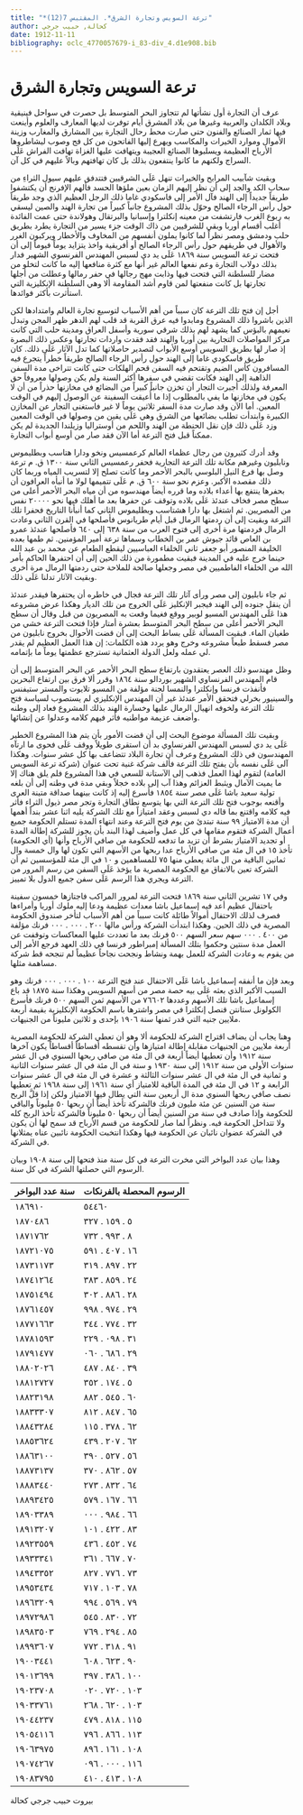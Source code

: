 ```yaml
---
title: "*ترعة السويس وتجارة الشرق*. المقتبس 7(12)"
author: كحالة, حبيب جرجي
date: 1912-11-11
bibliography: oclc_4770057679-i_83-div_4.d1e908.bib
---
```




#  ترعة السويس وتجارة الشرق 


 عرف أن التجارة أول نشأتها لم تتجاوز البحر المتوسط بل حصرت في سواحل فينيقية وبلاد الكلدان والعربية وغيرها من بلاد المشرق أيام توفرت لديها المعارف والعلوم وأينعت فيها ثمار الصنائع والفنون حتى صارت محط رحال التجارة بين المشارق والمغارب وزينة الأموال وموارد الخيرات والمكاسب ويهرع إليها الفاتحون من كل فج وصوب ليشاطروها الأرباح العظيمة ويسلبوها الصنائع العجيبة ويتهافت عليها الغزاة تهافت الفراش عَلَى السراج ولكنهم ما كانوا ينتفعون بذلك بل كان تهافتهم وبالاً عليهم في كل آن. 

 وبقيت شآبيب المرابح والخيرات تنهل عَلَى الشرقيين فتتدفق عليهم سيول الثراءِ من سحاب الكد والجد إلى أن نظر إليهم الزمان بعين ملؤها الحسد فألهم الإفرنج أن يكتشفوا طريقاً جديداً إلى الهند فآل الأمر إلى فاسكودي غاما ذلك الرجل العظيم الذي وجد طريقاً حول رأس الرجاء الصالح وحوّل بذلك المشروع جانباً كبيراً من تجارة الهند والصين ليسقي به ربوع الغرب فارتشفت من معينه إنكلترا وإسبانيا والبرتقال وهولاندة حتى عمت الفائدة أغلب أقسام أوربا وبقي للشرقيين من ذاك الوقت جزء يسير من التجارة يطرد بطريق حلب ودمشق ومصر نظراً لما كانوا يملون أنفسهم من المخاوف والأخطار ويركبون الغرر والأهوال في طريقهم حول رأس الرجاء الصالح أو أفريقية واخذ يتزايد يوماً فيوماً إلى أن فتحت ترعة السويس سنة  ١٨٦٩  عَلَى يد دي لسبس المهندس الفرنسوي الشهير فدار بذلك دولاب التجارة وعم نفعها العالم غير أنها مع كثرة منافعها إليه ما كانت لتخلو من مضار للسلطنة التي فتحت فيها وذابت مهج رجالها في حفر رمالها وعطلت من أجلها تجارتها بل كانت منفعتها لمن قاوم أشد المقاومة ألا وهي السلطنة الإنكليزية التي استأثرت بأكثر فوائدها. 

 أجل إن فتح تلك الترعة كان سبباً من أهم الأسباب لتوسيع تجارة العالم وامتدادها لكن الذين باشروا ذلك المشروع ومابدوا فيه عرق القربة قد قلب لهم الدهر ظهر المجن وتبدل نعيمهم بالبؤس كما يشهد لهم بذلك شرقي سورية وأسفل العراق ومدينة حلب التي كانت مركز المواصلات التجارية بين أوربا والهند فقد فقدت واردات تجارتها وعكس ذلك البصرة إذ صار لها بطريق السويس أوسع الأبواب لتصدير حاصلاتها كما تدل الآثار عَلَى ذلك.   كان طريق فاسكودي غاما إلى الهند حول رأس الرجاء الصالح طريقاً خطراً يتجرع فيه المسافرون كأس الضيم وتقتحم فيه السفن قحم الهلكات حتى كانت تتراخى مدة السفن الذاهبة إلى الهند فكانت تقضي في سفرها أكثر السنة ولم يكن وصولها معروفاً حق المعرفة ولذلك أجبرت التجار أن تخزن جانباً كبيراً من البضائع في مخازنها حذراً من أن لا يكون في مخازنها ما يفي بالمطلوب إذا ما أُعيقت السفينة عن الوصول إليهم في الوقت المعين. أما الآن وقد صارت مدة السفر  ثلاثين  يوماً لا غير فاستغنى التجار عن المخازن الكبيرة وابتدأت تطلب بضائعها من الشرق وهي عَلَى يقين من وصولها في الوقت المعين وزد عَلَى ذلك فإن نقل الحنطة من الهند واللحم من أوستراليا وزيلندا الجديدة لم يكن ممكناً قبل فتح الترعة أما الآن فقد صار من أوسع أبواب التجارة. 

 وقد أدرك كثيرون من رجال عظماء العالم كرعمسيس ونخو ودارا هتاسب وبطليموس ونابليون وغيرهم مكانة تلك الترعة التجارية فحفر رعمسيس الثاني سنة  ١٣٠٠  ق. م ترعة وصل بها فرع النيل البلوسي بالبحر الأحمر وما كانت تصلح إلا لتسريب المياه وربما كان ذلك مقصده الأكبر. وعزم نحو سنة  ٦٠٠  ق. م عَلَى تتميمها لولا ما أنبأه العرافون أن بحفرها ينتفع بها أعداء بلاده وما قرره أيضاً مهندسوه من أن مياه البحر الأحمر أعلى من سطح مصر فخاف عندئذ عَلَى بلاده وتوقف عن حفرها بعد ما أهلك فيها نحو  ٢٠٠٠٠  نفس من المصريين. ثم اشتغل بها دارا هشتاسب وبطليموس الثاني كما أنبأنا التاريخ فحفرا تلك الترعة وبقيت إلى أن ردمتها الرمال قبل أيام طريانوس فأصلحها في القرن الثاني وعادت الرمال فردمتها مرة أخرى إلى فتوح العرب من سنة  ٦٣٨  إلى  ٦٤٠  فأصلحها عندئذ عمرو بن العاص قائد جيوش عمر بن الخطاب وسماها ترعة أمير المؤمنين. ثم طمها بعده الخليفة المنصور أبو جعفر ثاني الخلفاء العباسيين ليقطع الطعام عن محمد بن عبد الله حينما خرج عليه في المدينة فبقيت مطمورة من ذلك الحين إلى أن احتفرها الحاكم بأمر الله من الخلفاء الفاطميين في مصر وجعلها صالحة للملاحة حتى ردمتها الرمال مرة أخرى وبقيت الآثار تدلنا عَلَى ذلك. 

 ثم جاء نابليون إلى مصر ورأى آثار تلك الترعة فجال في خاطره أن يحتفرها فيقدر عندئذ أن ينقل جنوده إلى الهند فيجبر الإنكليز عَلَى الخروج من تلك الديار وهكذا عرض   مشروعه هذا عَلَى المهندس المسيو لوبير ووقع فغيما وقعت به المصريون من قبل وقال أن سطح البحر الأحمر أعلى من سطح البحر المتوسط بعشرة أمتار فإذا فتحت الترعة خشي من طغيان الماء. فبقيت المسألة عَلَى بساط البحث إلى أن قضت الأحوال بخروج نابليون من مصر فسقط طبعاً مشروعه وخرج وهو يردد هذه الكلمات: إن هذا العمل العظيم لم يقدر لي عمله ولعل الدولة العثمانية تسترجع عظمتها يوماً ما بإتمامه. 

 وظل مهندسو ذلك العصر يعتقدون بارتفاع سطح البحر الأحمر عن البحر المتوسط إلى أن قام المهندس الفرنساوي الشهير بوردالو سنة  ١٨٦٤  وقرر ألا فرق بين ارتفاع البحرين فأنفذت فرنسا وإنكلترا والنمسا لجنة مؤلفة من المسيو تلايوت والمستر ستيفنس والسينيور بخرلي فتحقق الأمر عندئذ غير أن المهندس الإنكليزي لم يستصوب لسياسة فتح تلك الترعة ولخوفه انهيال الرمال عليها وخسارة الهند بذلك المشروع فعاد إلى وطنه وأضعف عزيمة مواطنيه فأثر فيهم كلامه وعدلوا عن إنشائها. 

 وبقيت تلك المسألة موضوع البحث إلى أن قضت الأمور بأن يتم هذا المشروع الخطير عَلَى يد دي لسبس المهندس الفرنساوي بد أن استقرى طويلاً ووقف عَلَى فحوى ما ارتآه المهندسون في ذلك المشروع وعرف أن تجارة البلاد تتضاعف بها كل  عشر  سنوات. وهكذا آلى عَلَى نفسه بأن يفتح تلك الترعة فألف شركة غنية تحت عنوان (شركة ترعة السويس العامة) لتقوم لهذا العمل فذهب إلى الآستانة للسعي في هذا المشروع فلم يلق هناك إلا ما يميت الآمال ويثبط العزائم وهذا آب إلى بلاده خجلاً وبقي مدة في وطنه إلى أن بلغه تولية سعيد باشا عَلَى مصر سنة  ١٨٥٤  فأسرع إليه إذ كانت بينهما صداقة متينة العرى وأقنعه بوجوب فتح تلك الترعة التي بها يتوسع نطاق التجارة وتجر مصر ذيول الثراء فأثر فيه كلامه واقتنع بما قاله دي لسبس وعقد امتيازاً مع تلك الشركة يليه  اثنا  عشر  بنداً أهمها أن مدة الامتياز  ٩٩  سنة تبتدئ من يوم فتح الترعة وعند انتهاء المدة تستلم الحكومة جميع أعمال الشركة فتقوم مقامها في كل عمل وأضيف لهذا البند بأن يجوز للشركة إطالة المدة أو تجديد الامتياز بشرط أن تزيد ما تدفعه للحكومة من صافي الأرباح وأنها (أي الحكومة) تأخذ  ١٥  في ال  مئة  من صافي الأرباح عدا ربحها من الأسهم التي تكون لها وال  خمسة  وال  ثمانين  الباقية من ال  مائة  يعطى منها  ٧٥  للمساهمين و  ١٠  في ال  مئة  للمؤسسين ثم   أن الشركة تعين بالاتفاق مع الحكومة المصرية ما يؤخذ عَلَى السفن من رسم المرور من الترعة ويجري هذا الرسم عَلَى سفن جميع الدول بلا تمييز. 

 وفي  ١٧  تشرين الثاني سنة  ١٨٦٩  فتحت الترعة لمرور المراكب فاجتازها  خمسون  سفينة باحتفال عظيم أعد فيه إسماعيل باشا معدات عظيمة ودعا إليه ملوك أوربا وأمراءها فصرف لذلك الاحتفال أموالاً طائلة كانت سبباً من أهم الأسباب لتأخر صندوق الحكومة المصرية في ذلك الحين. وهكذا ابتدأت الشركة ورأس مالها  ٢٠٠  .  ٠٠٠  .  ٠٠٠  فرنك مؤلفة من  ٤٠٠  .  ٠٠٠  سهم سعر السهم  ٥٠٠  فرنك بعد ما تعددت عليها المعاكسات وتوقفت عن العمل مدة سنتين وحكموا بتلك المسألة إمبراطور فرنسا في ذلك العهد فرجع الأمر إلى من يقوم به وعادت الشركة للعمل بهمة ونشاط ونجحت نجاحاً عظيماً لم تنجحه قط شركة مساهمة مثلها. 

 وبعد فإن ما أنفقه إسماعيل باشا عَلَى الاحتفال عند فتح الترعة  ١٠٠  .  ٠٠٠  .  ٠٠٠  فرنك وهو السبب الأكبر الذي بعثه عَلَى بيه حصة مصر من أسهم السويس وهكذا سنة  ١٨٧٥  قد باع إسماعيل باشا تلك الأسهم وعددها  ٧٦٦٠٢  من الأسهم ثمن السهم  ٥٠٠  فرنك فأسرع الكولونل ستانتن قنصل إنكلترا في مصر واشترها باسم الحكومة الإنكليزية بقيمة  أربعة  ملايين جنيه التي قدر ثمنها سنة  ١٩٠٦  بإحدى و  ثلاثين  مليوناً من الجنيهات. 

 وهنا يجاب أن يضاف اقتراح الشركة للحكومة ألا وهو أن تعطي الشركة للحكومة المصرية  أربعة  ملايين من الجنيهات مقابلة إطالة امتيازها وأن تقسطه أقساطاً أقساطاً يكون آخرها سنة  ١٩١٢  وأن تعطيها أيضاً  أربعة  في ال  مئة  من صافي ربحها السنوي في ال  عشر  سنوات الأولى من سنة  ١٩١٢  إلى سنة  ١٩٣٠  و  ستة  في ال  مئة  في ال  عشر  سنوات الثانية و  ثمانية  في ال  مئة  في ال  عشر  سنوات الثالثة و  عشرة  في ال  مئة  في ال  عشر  سنوات الرابعة و  ١٢  في ال  مئة  في المدة الباقية للامتياز أي سنة  ١٩٦١  إلى سنة  ١٩٦٨  ثم تعطيها نصف صافي ربحها السنوي مدة ال  أربعين  سنة التي يطال فيها الامتياز ولكن إذا قلَّ الربح سنة من السنين عن  مئة  مليون فرنك فالشركة تأخذ أيضاً أن ربحها  ٥٠  مليوناً والباقي للحكومة وإذا صادف في سنة من السنين أيضاً أن ربحها  ٥٠  مليوناً فالشركة تأخذ الربح كله ولا تتداخل الحكومة فيه.   ونظراً لما صار للحكومة من قسم الأرباح قد سمح لها أن يكون في الشركة عضوان نائبان عن الحكومة فيها وهكذا انتخبت الحكومة نائبين عناه يمثلانها في الشركة. 

 وهذا بيان عدد البواخر التي مخرت الترعة في كل سنة منذ فتحها إلى سنة  ١٩٠٨  وبيان الرسوم التي حصلتها الشركة في كل سنة. 


 سنة عدد البواخر  |  الرسوم المحصلة بالفرنكات 
-|-
 ١٨٦٩١٠  |  ٥٤٤٦٠ 
 ١٨٧٠٤٨٦  |  ٥  .  ١٥٩  .  ٣٢٧ 
 ١٨٧١٧٦٢  |  ٨  .  ٩٩٣  .  ٧٣٢ 
 ١٨٧٢١٠٧٥  |  ١٦  .  ٤٠٧  .  ٥٩١ 
 ١٨٧٣١١٧٣  |  ٢٢  .  ٨٩٧  .  ٣١٩ 
 ١٨٧٤١٢٦٤  |  ٢٤  .  ٨٥٩  .  ٣٨٣ 
 ١٨٧٥١٤٩٤  |  ٢٨  .  ٨٨٦  .  ٣٠٢ 
 ١٨٧٦١٤٥٧  |  ٢٩  .  ٩٧٤  .  ٩٩٨ 
 ١٨٧٧١٦٦٣  |  ٣٢  .  ٧٧٤  .  ٣٤٤ 
 ١٨٧٨١٥٩٣  |  ٣١  .  ٠٩٨  .  ٢٢٩ 
 ١٨٧٩١٤٧٧  |  ٢٩  .  ٦٨٦  .  ٠٦٠ 
 ١٨٨٠٢٠٢٦  |  ٣٩  .  ٨٤٠  .  ٤٨٧ 
 ١٨٨١٢٧٢٧  |  ٥  .  ١٧٤  .  ٣٥٢ 
 ١٨٨٢٣١٩٨  |  ٦٠  .  ٥٤٥  .  ٨٨٢ 
 ١٨٨٣٣٣٠٧  |  ٦٥  .  ٨٤٧  .  ٨١٢ 
 ١٨٨٤٣٢٨٤  |  ٦٢  .  ٣٧٨  .  ١١٥ 
 ١٨٨٥٣٦٢٤  |  ٦٢  .  ٢٠٧  .  ٤٣٩ 
 ١٨٨٦٣١٠٠  |  ٥٦  .  ٥٢٧  .  ٣٩٠ 
 ١٨٨٧٣١٣٧  |  ٥٧  .  ٨٦٢  .  ٣٧٠ 
 ١٨٨٨٣٤٤٠  |  ٦٤  .  ٨٣٢  .  ٢٧٣  
 ١٨٨٩٣٤٢٥  |  ٦٦  .  ١٦٧  .  ٥٧٩ 
 ١٨٩٠٣٣٨٩  |  ٦٦  .  ٩٨٤  .  ٠٠٠ 
 ١٨٩١٣٢٠٧  |  ٨٣  .  ٤٢٢  .  ١٠١ 
 ١٨٩٢٣٥٥٩  |  ٧٤  .  ٤٥٢  .  ٤٣٦ 
 ١٨٩٣٣٣٤١  |  ٧٠  .  ٦٦٧  .  ٣٦١ 
 ١٨٩٤٣٣٥٢  |  ٧٣  .  ٧٧٦  .  ٨٢٧ 
 ١٨٩٥٣٤٣٤  |  ٧٨  .  ١٠٣  .  ٧١٧ 
 ١٨٩٦٣٢٠٩  |  ٧٩  .  ٥٦٩  .  ٩٩٤ 
 ١٨٩٧٢٩٨٦  |  ٧٢  .  ٨٣٠  .  ٥٤٥ 
 ١٨٩٨٣٥٠٣  |  ٨٥  .  ٢٩٤  .  ٧٦٩ 
 ١٨٩٩٣٦٠٧  |  ٩١  .  ٣١٨  .  ٧٧٢ 
 ١٩٠٠٣٤٤١  |  ٩٠  .  ٦٢٣  .  ٦٠٨ 
 ١٩٠١٣٦٩٩  |  ١٠٠  .  ٣٨٦  .  ٣٩٧ 
 ١٩٠٢٣٧٠٨  |  ١٠٣  .  ٧٢٠  .  ٠٢٠ 
 ١٩٠٣٣٧٦١  |  ١٠٣  .  ٦٢٠  .  ٢٦٨ 
 ١٩٠٤٤٢٣٧  |  ١١٥  .  ٨١٨  .  ٤٧٩ 
 ١٩٠٥٤١١٦  |  ١١٣  .  ٨٦٦  .  ٧٩٦ 
 ١٩٠٦٣٩٧٥  |  ١٠٨  .  ١٦١  .  ٨٩٦ 
 ١٩٠٧٤٢٦٧  |  ١١٦  .  ٠٠٠  .  ٠٩٦ 
 ١٩٠٨٣٧٩٥  |  ١٠٨  .  ٤١٣  .  ٤١٠ 


 بيروت  حبيب  جرجي  كحالة 
